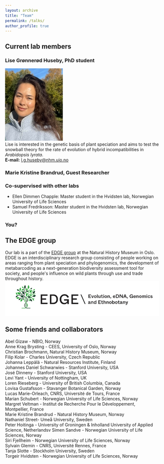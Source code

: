 ```yaml
---
layout: archive
title: "Team"
permalink: /talks/
author_profile: true
---
```



## Current lab members

### Lise Grønnerød Huseby, PhD student
![Lise Huseby](/images/Lise_resized4.jpeg) <br />
Lise is interested in the genetic basis of plant speciation and aims to test the snowball theory for the rate of evolution of hybrid incompatibilities in *Arabidopsis lyrata*. <br />
**E-mail:** l.g.huseby@nhm.uio.no

### Marie Kristine Brandrud, Guest Researcher


### Co-supervised with other labs
- Ellen Dimmen Chapple: Master student in the Hvidsten lab, Norwegian University of Life Sciences
- Samuel Fredriksson: Master student in the Hvidsten lab, Norwegian University of Life Sciences


### You?


## The EDGE group
Our lab is a part of the [EDGE group](https://www.nhm.uio.no/english/research/groups/edge/) at the Natural History Museum in Oslo. EDGE is an interdisciplinary research group consisting of people working on areas ranging from plant speciation and phylogenomics, the development of metabarcoding as a next-generation biodiversity assessment tool for society, and people's influence on wild plants through use and trade throughout history. 
![The EDGE logo](/images/EDGE_logo.png) 


## Some friends and collaborators
Abel Gizaw - NBIO, Norway <br />
Anne Krag Brysting - CEES, University of Oslo, Norway <br />
Christian Brochmann, Natural History Museum, Norway <br />
Filip Kolar - Charles University, Czech Republic <br />
Johanna Leppälä - Natural Resources Institute, Finland <br />
Johannes Daniel Schwarwies - Stanford University, USA <br />
José Dinneny - Stanford University, USA <br />
Levi Yant - University of Nottingham, UK <br />
Loren Rieseberg - University of British Columbia, Canada <br />
Lovisa Gustafsson - Stavanger Botanical Garden, Norway <br />
Lucas Marie-Orleach, CNRS, Université de Tours, France <br />
Marian Schubert - Norwegian University of Life Sciences, Norway <br />
Margret Veltman - Institut de Recherche Pour le Développement, Montpellier, France <br />
Marie Kristine Brandrud - Natural History Museum, Norway <br />
Nathaniel Street- Umeå University, Sweden <br />
Peter Hoitinga - University of Groningen & Inholland University of Applied Science, Netherlandsv
Simen Sandve - Norwegian University of Life Sciences, Norway <br />
Siri Fjellheim - Norwegian University of Life Sciences, Norway <br />
Sylvain Glemin - CNRS, Université Rennes, France <br />
Tanja Slotte - Stockholm University, Sweden <br />
Torgeir Hvidsten - Norwegian University of Life Sciences, Norway <br />
